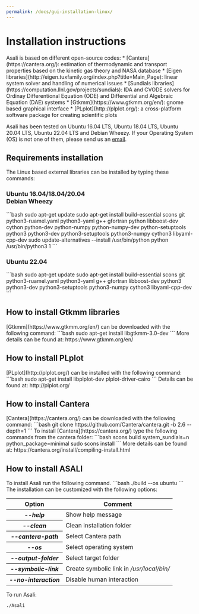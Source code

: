 ```yaml
---
permalink: /docs/gui-installation-linux/
---
```

<h1 class="text-left"><b>Installation instructions</b></h1>
Asali is based on different open-source codes:
* [Cantera](https://cantera.org/): estimation of thermodynamic and transport properties based on the kinetic gas theory and NASA database
* [Eigen libraries](http://eigen.tuxfamily.org/index.php?title=Main_Page): linear system solver and handling of numerical issues
* [Sundials libraries](https://computation.llnl.gov/projects/sundials): IDA and CVODE solvers for Ordinay Differentional Equation (ODE) and Differential and Algebraic Equation (DAE) systems
* [Gtkmm](https://www.gtkmm.org/en/): gnome based graphical interface
* [PLplot](http://plplot.org/): a cross-platform software package for creating scientific plots

Asali has been tested on Ubuntu 16.04 LTS, Ubuntu 18.04 LTS, Ubuntu 20.04 LTS, Ubuntu 22.04 LTS and Debian Wheezy. If your Operating System (OS) is not one of them, please send us an [email](ste.rebu@outlook.it).

<h2 class="text-left"><b>Requirements installation</b></h2>
The Linux based external libraries can be installed by typing these commands:  
<h3 class="text-left"><b>Ubuntu 16.04/18.04/20.04 <br> Debian Wheezy</b></h3>
```bash
sudo apt-get update  
sudo apt-get install build-essential scons git python3-ruamel.yaml python3-yaml g++ gfortran python libboost-dev cython python-dev python-numpy python-numpy-dev python-setuptools python3 python3-dev python3-setuptools python3-numpy cython3 libyaml-cpp-dev  
sudo update-alternatives --install /usr/bin/python python /usr/bin/python3 1  
```
<h3 class="text-left"><b>Ubuntu 22.04</b></h3>
```bash
sudo apt-get update  
sudo apt-get install build-essential scons git python3-ruamel.yaml python3-yaml g++ gfortran libboost-dev python3 python3-dev python3-setuptools python3-numpy cython3 libyaml-cpp-dev
```

<h2 class="text-left"><b>How to install Gtkmm libraries</b></h2>
[Gtkmm](https://www.gtkmm.org/en/) can be downloaded with the following command:  
```bash
sudo apt-get install libgtkmm-3.0-dev  
```
More details can be found at: https://www.gtkmm.org/en/  

<h2 class="text-left"><b>How to install PLplot</b></h2>
[PLplot](http://plplot.org/) can be installed with the following command:  
```bash
sudo apt-get install libplplot-dev plplot-driver-cairo  
```
Details can be found at: http://plplot.org/  

<h2 class="text-left"><b>How to install Cantera</b></h2>
[Cantera](https://cantera.org/) can be downloaded with the following command:    
```bash
git clone https://github.com/Cantera/cantera.git -b 2.6 --depth=1  
```
To install [Cantera](https://cantera.org/) type the following commands from the cantera folder:  
```bash
scons build system_sundials=n python_package=minimal  
sudo scons install  
```
More details can be found at: https://cantera.org/install/compiling-install.html   

<h2 class="text-left"><b>How to install ASALI</b></h2>
To install Asali run the following command.  
```bash
./build --os ubuntu  
```  
The installation can be customized with the following options:    

<table class="table table-striped">
  <thead>
      <tr>
          <th scope="row">Option</th>
          <th>Comment</th>
      </tr>
  </thead>
  <tbody>
    <tr>
        <th scope="row"><i>--help</i></th>
        <td>Show help message</td>
    </tr>
    <tr>
        <th scope="row"><i>--clean</i></th>
        <td>Clean installation folder</td>
    </tr>
    <tr>
        <th scope="row"><i>--cantera-path</i></th>
        <td>Select Cantera path</td>
    </tr>
    <tr>
        <th scope="row"><i>--os</i></th>
        <td>Select operating system</td>
    </tr>
    <tr>
        <th scope="row"><i>--output-folder</i></th>
        <td>Select target folder</td>
    </tr>
    <tr>
        <th scope="row"><i>--symbolic-link</i></th>
        <td>Create symbolic link in <i>/usr/local/bin/</i></td>
    </tr>
    <tr>
        <th scope="row"><i>--no-interaction</i></th>
        <td>Disable human interaction</td>
    </tr>
  </tbody>
</table>

To run Asali:  
```bash
./Asali  
```